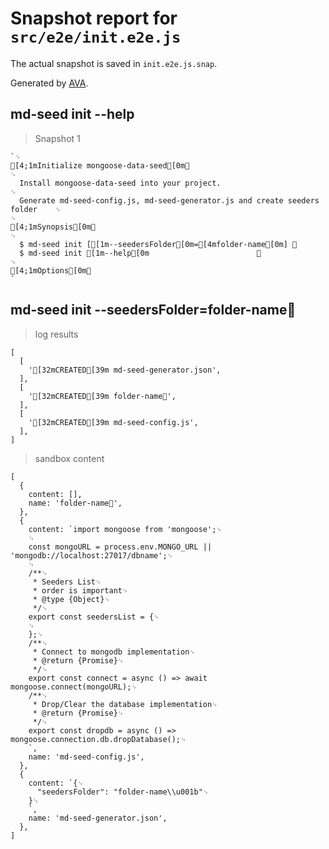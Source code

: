 # Snapshot report for `src/e2e/init.e2e.js`

The actual snapshot is saved in `init.e2e.js.snap`.

Generated by [AVA](https://ava.li).

## md-seed init --help

> Snapshot 1

    `␊
    [4;1mInitialize mongoose-data-seed[0m␊
    ␊
      Install mongoose-data-seed into your project.                                 ␊
      Generate md-seed-config.js, md-seed-generator.js and create seeders folder    ␊
    ␊
    [4;1mSynopsis[0m␊
    ␊
      $ md-seed init [[1m--seedersFolder[0m=[4mfolder-name[0m] ␊
      $ md-seed init [1m--help[0m                        ␊
    ␊
    [4;1mOptions[0m␊
    `

## md-seed init --seedersFolder=folder-name

> log results

    [
      [
        '[32mCREATED[39m md-seed-generator.json',
      ],
      [
        '[32mCREATED[39m folder-name',
      ],
      [
        '[32mCREATED[39m md-seed-config.js',
      ],
    ]

> sandbox content

    [
      {
        content: [],
        name: 'folder-name',
      },
      {
        content: `import mongoose from 'mongoose';␊
        ␊
        const mongoURL = process.env.MONGO_URL || 'mongodb://localhost:27017/dbname';␊
        ␊
        /**␊
         * Seeders List␊
         * order is important␊
         * @type {Object}␊
         */␊
        export const seedersList = {␊
        ␊
        };␊
        /**␊
         * Connect to mongodb implementation␊
         * @return {Promise}␊
         */␊
        export const connect = async () => await mongoose.connect(mongoURL);␊
        /**␊
         * Drop/Clear the database implementation␊
         * @return {Promise}␊
         */␊
        export const dropdb = async () => mongoose.connection.db.dropDatabase();␊
        `,
        name: 'md-seed-config.js',
      },
      {
        content: `{␊
          "seedersFolder": "folder-name\\u001b"␊
        }␊
        `,
        name: 'md-seed-generator.json',
      },
    ]
